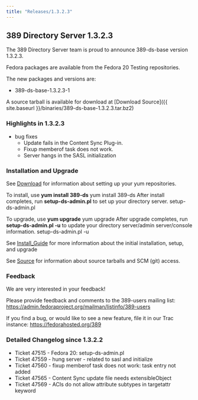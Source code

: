 ```yaml
---
title: "Releases/1.3.2.3"
---
```

389 Directory Server 1.3.2.3
----------------------------

The 389 Directory Server team is proud to announce 389-ds-base version 1.3.2.3.

Fedora packages are available from the Fedora 20 Testing repositories.

The new packages and versions are:

-   389-ds-base-1.3.2.3-1

A source tarball is available for download at [Download Source]({{ site.baseurl }}/binaries/389-ds-base-1.3.2.3.tar.bz2)

### Highlights in 1.3.2.3

-   bug fixes
    -   Update fails in the Content Sync Plug-in.
    -   Fixup memberof task does not work.
    -   Server hangs in the SASL initialization

### Installation and Upgrade

See [Download](../download.html) for information about setting up your yum repositories.

To install, use **yum install 389-ds** yum install 389-ds After install completes, run **setup-ds-admin.pl** to set up your directory server. setup-ds-admin.pl

To upgrade, use **yum upgrade** yum upgrade After upgrade completes, run **setup-ds-admin.pl -u** to update your directory server/admin server/console information. setup-ds-admin.pl -u

See [Install\_Guide](../legacy/install-guide.html) for more information about the initial installation, setup, and upgrade

See [Source](../development/source.html) for information about source tarballs and SCM (git) access.

### Feedback

We are very interested in your feedback!

Please provide feedback and comments to the 389-users mailing list: <https://admin.fedoraproject.org/mailman/listinfo/389-users>

If you find a bug, or would like to see a new feature, file it in our Trac instance: <https://fedorahosted.org/389>

### Detailed Changelog since 1.3.2.2

-   Ticket 47515 - Fedora 20: setup-ds-admin.pl
-   Ticket 47559 - hung server - related to sasl and initialize
-   Ticket 47560 - fixup memberof task does not work: task entry not added
-   Ticket 47565 - Content Sync update file needs extensibleObject
-   Ticket 47569 - ACIs do not allow attribute subtypes in targetattr keyword

